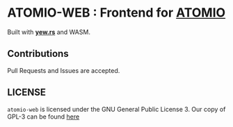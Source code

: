 # ATOMIO-WEB : Frontend for [ATOMIO](https://github.com/DevHyperCoder/atomio)

Built with [**yew.rs**](https://yew.rs/) and WASM.

## Contributions

Pull Requests and Issues are accepted.

## LICENSE

`atomio-web` is licensed under the GNU General Public License 3. Our copy of
GPL-3 can be found [here](./LICENSE)
